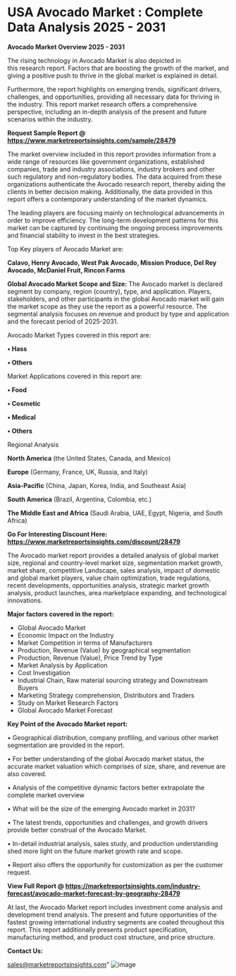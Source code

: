 # USA Avocado Market : Complete Data Analysis 2025 - 2031

<Strong> Avocado Market Overview 2025 - 2031</strong>

The rising technology in Avocado Market is also depicted in this research report. Factors that are boosting the growth of the market, and giving a positive push to thrive in the global market is explained in detail.

Furthermore, the report highlights on emerging trends, significant drivers, challenges, and opportunities, providing all necessary data for thriving in the industry. This report market research offers a comprehensive perspective, including an in-depth analysis of the present and future scenarios within the industry.

<strong>Request Sample Report @ <a href=https://www.marketreportsinsights.com/sample/28479>https://www.marketreportsinsights.com/sample/28479</a></strong>

The market overview included in this report provides information from a wide range of resources like government organizations, established companies, trade and industry associations, industry brokers and other such regulatory and non-regulatory bodies. The data acquired from these organizations authenticate the Avocado research report, thereby aiding the clients in better decision making. Additionally, the data provided in this report offers a contemporary understanding of the market dynamics.

The leading players are focusing mainly on technological advancements in order to improve efficiency. The long-term development patterns for this market can be captured by continuing the ongoing process improvements and financial stability to invest in the best strategies.

Top Key players of Avocado Market are:

<strong>Calavo, Henry Avocado, West Pak Avocado, Mission Produce, Del Rey Avocado, McDaniel Fruit, Rincon Farms</strong>

<strong><b>Global Avocado Market Scope and Size:</b></strong>
The Avocado market is declared segment by company, region (country), type, and application. Players, stakeholders, and other participants in the global Avocado market will gain the market scope as they use the report as a powerful resource. The segmental analysis focuses on revenue and product by type and application and the forecast period of 2025-2031.

Avocado Market Types covered in this report are:

<strong>• Hass

• Others</strong>

Market Applications covered in this report are:

<strong>• Food

• Cosmetic

• Medical

• Others</strong> 

Regional Analysis

<strong>North America</strong> (the United States, Canada, and Mexico)

<strong>Europe</strong> (Germany, France, UK, Russia, and Italy)

<strong>Asia-Pacific</strong> (China, Japan, Korea, India, and Southeast Asia)

<strong>South America</strong> (Brazil, Argentina, Colombia, etc.)

<strong>The Middle East and Africa</strong> (Saudi Arabia, UAE, Egypt, Nigeria, and South Africa)

<strong>Go For Interesting Discount Here: <a href=https://www.marketreportsinsights.com/discount/28479>https://www.marketreportsinsights.com/discount/28479</a></strong>

The Avocado market report provides a detailed analysis of global market size, regional and country-level market size, segmentation market growth, market share, competitive Landscape, sales analysis, impact of domestic and global market players, value chain optimization, trade regulations, recent developments, opportunities analysis, strategic market growth analysis, product launches, area marketplace expanding, and technological innovations.

<strong><b>Major factors covered in the report:</b></strong>
<ul>
  <li>Global Avocado Market </li>
  <li>Economic Impact on the Industry</li>
  <li>Market Competition in terms of Manufacturers</li>
  <li>Production, Revenue (Value) by geographical segmentation</li>
  <li>Production, Revenue (Value), Price Trend by Type</li>
  <li>Market Analysis by Application</li>
  <li>Cost Investigation</li>
  <li>Industrial Chain, Raw material sourcing strategy and Downstream Buyers</li>
  <li>Marketing Strategy comprehension, Distributors and Traders</li>
  <li>Study on Market Research Factors</li>
  <li>Global Avocado Market Forecast</li>
</ul>

<strong><b>Key Point of the Avocado Market report:</b></strong>

• Geographical distribution, company profiling, and various other market segmentation are provided in the report.

• For better understanding of the global Avocado market status, the accurate market valuation which comprises of size, share, and revenue are also covered.

• Analysis of the competitive dynamic factors better extrapolate the complete market overview

• What will be the size of the emerging Avocado market in 2031?

• The latest trends, opportunities and challenges, and growth drivers provide better construal of the Avocado Market.

• In-detail industrial analysis, sales study, and production understanding shed more light on the future market growth rate and scope.

• Report also offers the opportunity for customization as per the customer request.

<strong><b>View Full Report @ <a href=https://marketreportsinsights.com/industry-forecast/avocado-market-forecast-by-geography-28479>https://marketreportsinsights.com/industry-forecast/avocado-market-forecast-by-geography-28479</a></b></strong>


At last, the Avocado Market report includes investment come analysis and development trend analysis. The present and future opportunities of the fastest growing international industry segments are coated throughout this report. This report additionally presents product specification, manufacturing method, and product cost structure, and price structure.

<strong>Contact Us:</strong>

sales@marketreportsinsights.com"
![image](https://github.com/user-attachments/assets/77233a65-72b2-418e-aa02-7c029bb5337a)
